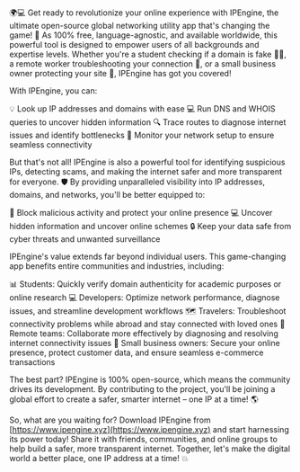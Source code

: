 🌍💻 Get ready to revolutionize your online experience with IPEngine, the ultimate open-source global networking utility app that's changing the game! 🚀 As 100% free, language-agnostic, and available worldwide, this powerful tool is designed to empower users of all backgrounds and expertise levels. Whether you're a student checking if a domain is fake 👨‍🎓, a remote worker troubleshooting your connection 💼, or a small business owner protecting your site 🏢, IPEngine has got you covered!

With IPEngine, you can:

💡 Look up IP addresses and domains with ease
💻 Run DNS and WHOIS queries to uncover hidden information
🔍 Trace routes to diagnose internet issues and identify bottlenecks
💸 Monitor your network setup to ensure seamless connectivity

But that's not all! IPEngine is also a powerful tool for identifying suspicious IPs, detecting scams, and making the internet safer and more transparent for everyone. 🛡️ By providing unparalleled visibility into IP addresses, domains, and networks, you'll be better equipped to:

🚫 Block malicious activity and protect your online presence
💻 Uncover hidden information and uncover online schemes
🔒 Keep your data safe from cyber threats and unwanted surveillance

IPEngine's value extends far beyond individual users. This game-changing app benefits entire communities and industries, including:

📊 Students: Quickly verify domain authenticity for academic purposes or online research
💻 Developers: Optimize network performance, diagnose issues, and streamline development workflows
🗺️ Travelers: Troubleshoot connectivity problems while abroad and stay connected with loved ones
🚀 Remote teams: Collaborate more effectively by diagnosing and resolving internet connectivity issues
🏢 Small business owners: Secure your online presence, protect customer data, and ensure seamless e-commerce transactions

The best part? IPEngine is 100% open-source, which means the community drives its development. By contributing to the project, you'll be joining a global effort to create a safer, smarter internet – one IP at a time! 🌎

So, what are you waiting for? Download IPEngine from [https://www.ipengine.xyz](https://www.ipengine.xyz) and start harnessing its power today! Share it with friends, communities, and online groups to help build a safer, more transparent internet. Together, let's make the digital world a better place, one IP address at a time! 💥
